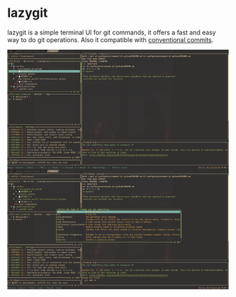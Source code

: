 # lazygit

lazygit is a simple terminal UI for git commands, it offers a fast and easy way
to do git operations. Also it compatible with
[conventional commits](https://www.conventionalcommits.org/en/v1.0.0/).

![full](full.png "lazygit example")
